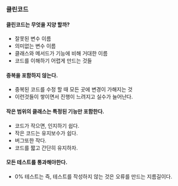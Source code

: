 ### 클린코드
#### 클린코드는 무엇을 지양 할까?
- 잘못된 변수 이름
- 의미없는 변수 이름
- 클래스와 메서드가 기능에 비해 거대한 이름
- 코드를 이해하기 어렵게 만드는 것들

#### 중복을 포함하지 않는다.
- 중복된 코드를 수정 할 때 모든 곳에 변경이 가해지는 것
- 이런것들이 쌓이면서 진행이 느려지고 실수가 늘어난다.

#### 작은 범위의 클래스는 특정된 기능만 포함한다.
- 코드가 작으면, 인지하기 쉽다.
- 작은 코드는 유지보수가 쉽다.
- 버그또한 작다.
- 코드를 짧고 간단히 유지하자.

#### 모든 테스트를 통과해야한다.
- 0% 테스트는 즉, 테스트를 작성하지 않는 것은 오류를 만드는 지름길이다.